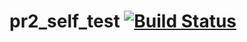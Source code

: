 pr2_self_test [![Build Status](https://travis-ci.com/PR2/pr2_self_test.svg?branch=hydro-devel)](https://travis-ci.org/PR2/pr2_self_test)
========================================================================================================================================
